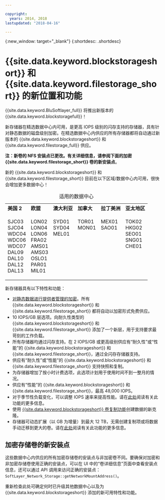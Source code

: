 ```yaml
---

copyright:
  years: 2014, 2018
lastupdated: "2018-04-16"

---
```

{:new_window: target="_blank"}
{:shortdesc: .shortdesc}

# {{site.data.keyword.blockstorageshort}} 和 {{site.data.keyword.filestorage_short}} 的新位置和功能

{{site.data.keyword.BluSoftlayer_full}} 将推出新版本的 {{site.data.keyword.blockstoragefull}}！ 

新存储器在精选数据中心内可用，是更高 IOPS 级别的闪存支持的存储器，具有针对静态数据的磁盘级别加密。在精选数据中心内供应的所有存储器都将自动通过新版本的 {{site.data.keyword.blockstorageshort}} 和 {{site.data.keyword.filestorage_full}} 供应。

**注：**新卷的 NFS 安装点已更改。有关详细信息，请参阅下面的**加密 {{site.data.keyword.filestorage_short}} 卷的新安装点**。

新的 {{site.data.keyword.blockstorageshort}} 和 {{site.data.keyword.filestorage_short}} 目前在以下区域/数据中心内可用，很快会增加更多数据中心！
<table style="width:100%;">
	<caption>适用的数据中心</caption>
	<tbody>
		<tr>
			<td><strong>美国 2</strong></td>
			<td><strong>欧盟</strong></td>
			<td><strong>澳大利亚</strong></td>
			<td><strong>加拿大</strong></td>
			<td><strong>拉丁美洲</strong></td>
			<td><strong>亚太地区</strong></td>
		</tr>
		<tr>
			<td>
				<p>SJC03<br />
				SJC04<br />
				WDC04<br />
				WDC06<br />
				WDC07<br />
				DAL09<br />
				DAL10<br />
				DAL12<br />
				DAL13</p>
			</td>
			<td>
				<p>LON02<br />
				LON04<br />
				LON06<br />
				FRA02<br />
				AMS01<br />
				AMS03<br />
				OSLO1<br />
				PAR01<br />
				MIL01<br /></p>
			</td>
			<td>
				<p>SYD01<br />
				SYD04<br />
				MEL01<br /><br /><br /><br /><br /><br /><br /></p>
			</td>
			<td>
				<p>TOR01<br />
				MON01<br /><br /><br /><br /><br /><br /><br /><br /></p>
			</td>
			<td>
				<p>MEX01<br />SAO01<br /><br /><br /><br /><br /><br /><br /><br /></p>
			</td>
			<td>
				<p>TOK02<br />
				HKG02<br />
			        SEO01<br />
				SNG01<br />
				CHE01<br /><br /><br /><br /><br /></p>
			</td>
			</tr>
	</tbody>
</table>


新存储器具有以下特性和功能：

- [对静态数据进行提供者管理的加密](block-file-storage-encryption-rest.html)。所有 {{site.data.keyword.blockstorageshort}} 和 {{site.data.keyword.filestorage_short}} 都将自动以加密形式免费供应。
- 10 IOPS/GB 层选项。向耐久性类型的 {{site.data.keyword.blockstorageshort}} 和 {{site.data.keyword.filestorage_short}} 添加了一个新层，用于支持要求最苛刻的工作负载。
- 所有存储器均通过闪存支持。在 2 IOPS/GB 或更高级别供应有“耐久性”或“性能”的 {{site.data.keyword.blockstorageshort}} 和 {{site.data.keyword.filestorage_short}}，通过全闪存存储器支持。
- 供应有“耐久性”或“性能”的 {{site.data.keyword.blockstorageshort}} 和 {{site.data.keyword.filestorage_short}} 支持快照和复制。
- 为存储器增加了按小时计费选项，此选项计划用于使用时间不到一整月的情况。 
- 供应有“性能”的 {{site.data.keyword.blockstorageshort}} 和 {{site.data.keyword.filestorage_short}}，最高 48,000 IOPS。
- 对于季节性负载变化，可以调整 IOPS 速率来提高性能。请在[此处](adjustable-iops.html)阅读有关此功能的更多信息。
- 使用 [{{site.data.keyword.blockstorageshort}} 卷复制功能](how-to-create-duplicate-volume.html)创建数据的新克隆。
- 存储器可动态扩展（以 GB 为增量）到最大 12 TB，无需创建复制项或将数据手动迁移到更大的卷。请在[此处](expandable_block_storage.html)阅读有关此功能的更多信息。

## 加密存储卷的新安装点

这些数据中心内供应的所有加密存储卷的安装点与非加密卷不同。要确保对加密和非加密存储卷使用正确的安装点，可以在 UI 中的“卷详细信息”页面中查看安装点信息，还可以通过 API 调用来访问正确的安装点：`SoftLayer_Network_Storage::getNetworkMountAddress()`。

重新检查此处可确定何时已升级其他数据中心以及为 {{site.data.keyword.blockstorageshort}} 添加的新可用特性和功能。
